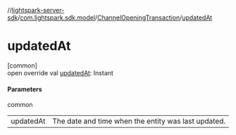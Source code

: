 //[lightspark-server-sdk](../../../index.md)/[com.lightspark.sdk.model](../index.md)/[ChannelOpeningTransaction](index.md)/[updatedAt](updated-at.md)

# updatedAt

[common]\
open override val [updatedAt](updated-at.md): Instant

#### Parameters

common

| | |
|---|---|
| updatedAt | The date and time when the entity was last updated. |
